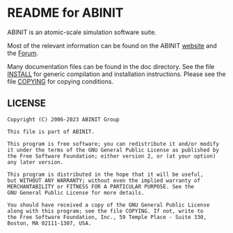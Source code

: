 README for ABINIT
=================

ABINIT is an atomic-scale simulation software suite.

Most of the relevant information can be found on the ABINIT [website](https://www.abinit.org)
and the [Forum](https://forum.abinit.org).

Many documentation files can be found in the doc directory.
See the file [INSTALL](INSTALL) for generic compilation and installation instructions.
Please see the file [COPYING](COPYING) for copying conditions.

## LICENSE

	Copyright (C) 2006-2023 ABINIT Group

	This file is part of ABINIT.

	This program is free software; you can redistribute it and/or modify
	it under the terms of the GNU General Public License as published by
	the Free Software Foundation; either version 2, or (at your option)
	any later version.

	This program is distributed in the hope that it will be useful,
	but WITHOUT ANY WARRANTY; without even the implied warranty of
	MERCHANTABILITY or FITNESS FOR A PARTICULAR PURPOSE. See the
	GNU General Public License for more details.

	You should have received a copy of the GNU General Public License
	along with this program; see the file COPYING. If not, write to
	the Free Software Foundation, Inc., 59 Temple Place - Suite 330,
	Boston, MA 02111-1307, USA.

